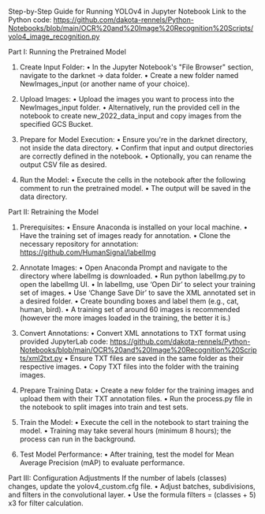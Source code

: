 Step-by-Step Guide for Running YOLOv4 in Jupyter Notebook
Link to the Python code: https://github.com/dakota-rennels/Python-Notebooks/blob/main/OCR%20and%20Image%20Recognition%20Scripts/yolo4_image_recognition.py

Part I: Running the Pretrained Model
1.	Create Input Folder:
•	In the Jupyter Notebook's "File Browser" section, navigate to the darknet -> data folder.
•	Create a new folder named NewImages_input (or another name of your choice).

2.	Upload Images:
•	Upload the images you want to process into the NewImages_input folder.
•	Alternatively, run the provided cell in the notebook to create new_2022_data_input and copy images from the specified GCS Bucket.

3.	Prepare for Model Execution:
•	Ensure you're in the darknet directory, not inside the data directory.
•	Confirm that input and output directories are correctly defined in the notebook.
•	Optionally, you can rename the output CSV file as desired.

4.	Run the Model:
•	 Execute the cells in the notebook after the following comment to run the pretrained model.
•	The output will be saved in the data directory.

Part II: Retraining the Model
1.	Prerequisites:
•	Ensure Anaconda is installed on your local machine.
•	Have the training set of images ready for annotation.
•	Clone the necessary repository for annotation: https://github.com/HumanSignal/labelImg

2.	Annotate Images:
•	 Open Anaconda Prompt and navigate to the directory where labelImg is downloaded.
•	Run python labelImg.py to open the labelImg UI.
•	In labelImg, use ‘Open Dir’ to select your training set of images.
•	Use ‘Change Save Dir’ to save the XML annotated set in a desired folder.
•	Create bounding boxes and label them (e.g., cat, human, bird).
•	A training set of around 60 images is recommended (however the more images loaded in the training, the better it is.)

3.	Convert Annotations:
•	Convert XML annotations to TXT format using provided JupyterLab code: https://github.com/dakota-rennels/Python-Notebooks/blob/main/OCR%20and%20Image%20Recognition%20Scripts/xml2txt.py
•	Ensure TXT files are saved in the same folder as their respective images.
•	Copy TXT files into the folder with the training images.

4.	Prepare Training Data:
•	Create a new folder for the training images and upload them with their TXT annotation files.
•	Run the process.py file in the notebook to split images into train and test sets.
 
5.	Train the Model:
•	Execute the cell in the notebook to start training the model.
•	Training may take several hours (minimum 8 hours); the process can run in the background.

6.	Test Model Performance:
•	After training, test the model for Mean Average Precision (mAP) to evaluate performance.

Part III: Configuration Adjustments
If the number of labels (classes) changes, update the yolov4_custom.cfg file.
•	Adjust batches, subdivisions, and filters in the convolutional layer.
•	Use the formula filters = (classes + 5) x3 for filter calculation.
